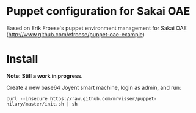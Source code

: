 # Puppet configuration for Sakai OAE

Based on Erik Froese's puppet environment management for Sakai OAE (http://www.github.com/efroese/puppet-oae-example)

# Install

**Note: Still a work in progress.**

Create a new base64 Joyent smart machine, login as admin, and run:

`curl --insecure https://raw.github.com/mrvisser/puppet-hilary/master/init.sh | sh`



